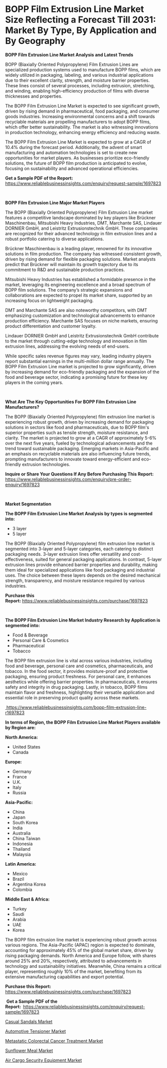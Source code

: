 <p><h1>BOPP Film Extrusion Line Market Size Reflecting a Forecast Till 2031: Market By Type, By Application and By Geography</h1></p><p><strong>BOPP Film Extrusion Line Market Analysis and Latest Trends</strong></p>
<p><p>BOPP (Biaxially Oriented Polypropylene) Film Extrusion Lines are specialized production systems used to manufacture BOPP films, which are widely utilized in packaging, labeling, and various industrial applications due to their excellent clarity, strength, and moisture barrier properties. These lines consist of several processes, including extrusion, stretching, and winding, enabling high-efficiency production of films with diverse thicknesses and properties.</p><p>The BOPP Film Extrusion Line Market is expected to see significant growth, driven by rising demand in pharmaceutical, food packaging, and consumer goods industries. Increasing environmental concerns and a shift towards recyclable materials are propelling manufacturers to adopt BOPP films, which offer better sustainability. The market is also witnessing innovations in production technology, enhancing energy efficiency and reducing waste. </p><p>The BOPP Film Extrusion Line Market is expected to grow at a CAGR of 10.4% during the forecast period. Additionally, the advent of smart manufacturing and automation technologies is set to create new opportunities for market players. As businesses prioritize eco-friendly solutions, the future of BOPP film production is anticipated to evolve, focusing on sustainability and advanced operational efficiencies.</p></p>
<p><strong>Get a Sample PDF of the Report:&nbsp;</strong> <a href="https://www.reliablebusinessinsights.com/enquiry/request-sample/1697823?utm_campaign=1113&utm_medium=2&utm_source=Github&utm_content=ia&utm_term=12122024&utm_id=bopp-film-extrusion-line">https://www.reliablebusinessinsights.com/enquiry/request-sample/1697823</a></p>
<p>&nbsp;</p>
<p><strong>BOPP Film Extrusion Line Major Market Players</strong></p>
<p><p>The BOPP (Biaxially Oriented Polypropylene) Film Extrusion Line market features a competitive landscape dominated by key players like Brückner Maschinenbau, Mitsubishi Heavy Industries, DMT, Marchante SAS, Lindauer DORNIER GmbH, and Leistritz Extrusionstechnik GmbH. These companies are recognized for their advanced technology in film extrusion lines and a robust portfolio catering to diverse applications.</p><p>Brückner Maschinenbau is a leading player, renowned for its innovative solutions in film production. The company has witnessed consistent growth, driven by rising demand for flexible packaging solutions. Market analysts predict that Brückner will maintain its growth trajectory due to its commitment to R&D and sustainable production practices.</p><p>Mitsubishi Heavy Industries has established a formidable presence in the market, leveraging its engineering excellence and a broad spectrum of BOPP film solutions. The company’s strategic expansions and collaborations are expected to propel its market share, supported by an increasing focus on lightweight packaging.</p><p>DMT and Marchante SAS are also noteworthy competitors, with DMT emphasizing customization and technological advancements to enhance production efficiency. Marchante SAS focuses on niche markets, ensuring product differentiation and customer loyalty.</p><p>Lindauer DORNIER GmbH and Leistritz Extrusionstechnik GmbH contribute to the market through cutting-edge technology and innovation in film extrusion lines, addressing the evolving needs of end-users.</p><p>While specific sales revenue figures may vary, leading industry players report substantial earnings in the multi-million dollar range annually. The BOPP Film Extrusion Line market is projected to grow significantly, driven by increasing demand for eco-friendly packaging and the expansion of the food and beverage sector, indicating a promising future for these key players in the coming years.</p></p>
<p>&nbsp;</p>
<p><strong>What Are The Key Opportunities For BOPP Film Extrusion Line Manufacturers?</strong></p>
<p><p>The BOPP (Biaxially Oriented Polypropylene) film extrusion line market is experiencing robust growth, driven by increasing demand for packaging solutions in sectors like food and pharmaceuticals, due to BOPP film's superior properties such as tensile strength, moisture resistance, and clarity. The market is projected to grow at a CAGR of approximately 5-6% over the next five years, fueled by technological advancements and the trend toward sustainable packaging. Emerging markets in Asia-Pacific and an emphasis on recyclable materials are also influencing future trends, prompting manufacturers to innovate toward energy-efficient and eco-friendly extrusion technologies.</p></p>
<p><strong>Inquire or Share Your Questions If Any Before Purchasing This Report:</strong> <a href="https://www.reliablebusinessinsights.com/enquiry/pre-order-enquiry/1697823?utm_campaign=1113&utm_medium=2&utm_source=Github&utm_content=ia&utm_term=12122024&utm_id=bopp-film-extrusion-line">https://www.reliablebusinessinsights.com/enquiry/pre-order-enquiry/1697823</a></p>
<p>&nbsp;</p>
<p><strong>Market Segmentation</strong></p>
<p><strong>The BOPP Film Extrusion Line Market Analysis by types is segmented into:</strong></p>
<p><ul><li>3 layer</li><li>5 layer</li></ul></p>
<p><p>The BOPP (Biaxially Oriented Polypropylene) film extrusion line market is segmented into 3-layer and 5-layer categories, each catering to distinct packaging needs. 3-layer extrusion lines offer versatility and cost-effectiveness, suited for general packaging applications. In contrast, 5-layer extrusion lines provide enhanced barrier properties and durability, making them ideal for specialized applications like food packaging and industrial uses. The choice between these layers depends on the desired mechanical strength, transparency, and moisture resistance required by various industries.</p></p>
<p><strong>Purchase this Report:&nbsp;</strong><a href="https://www.reliablebusinessinsights.com/purchase/1697823?utm_campaign=1113&utm_medium=2&utm_source=Github&utm_content=ia&utm_term=12122024&utm_id=bopp-film-extrusion-line">https://www.reliablebusinessinsights.com/purchase/1697823</a></p>
<p>&nbsp;</p>
<p><strong>The BOPP Film Extrusion Line Market Industry Research by Application is segmented into:</strong></p>
<p><ul><li>Food & Beverage</li><li>Personal Care & Cosmetics</li><li>Pharmaceutical</li><li>Tobacco</li></ul></p>
<p><p>The BOPP film extrusion line is vital across various industries, including food and beverage, personal care and cosmetics, pharmaceuticals, and tobacco. In the food sector, it provides moisture-proof and protective packaging, ensuring product freshness. For personal care, it enhances aesthetics while offering barrier properties. In pharmaceuticals, it ensures safety and integrity in drug packaging. Lastly, in tobacco, BOPP films maintain flavor and freshness, highlighting their versatile application and essential role in preserving product quality across these markets.</p></p>
<p><a href="https://www.reliablebusinessinsights.com/bopp-film-extrusion-line-r1697823?utm_campaign=1113&utm_medium=2&utm_source=Github&utm_content=ia&utm_term=12122024&utm_id=bopp-film-extrusion-line">&nbsp;https://www.reliablebusinessinsights.com/bopp-film-extrusion-line-r1697823</a></p>
<p><strong>In terms of Region, the BOPP Film Extrusion Line Market Players available by Region are:</strong></p>
<p>
    <p> <strong> North America: </strong>
        <ul>
            <li>United States</li>
            <li>Canada</li>
        </ul>
        </p> 
    <p> <strong> Europe: </strong>
        <ul>
            <li>Germany</li>
            <li>France</li>
            <li>U.K.</li>
            <li>Italy</li>
            <li>Russia</li>
        </ul>
        </p> 
    <p> <strong> Asia-Pacific: </strong>
        <ul>
            <li>China</li>
            <li>Japan</li>
            <li>South Korea</li>
            <li>India</li>
            <li>Australia</li>
            <li>China Taiwan</li>
            <li>Indonesia</li>
            <li>Thailand</li>
            <li>Malaysia</li>
        </ul>
        </p> 
    <p> <strong> Latin America: </strong>
        <ul>
            <li>Mexico</li>
            <li>Brazil</li>
            <li>Argentina Korea</li>
            <li>Colombia</li>
        </ul>
        </p> 
    <p> <strong> Middle East & Africa: </strong>
        <ul>
            <li>Turkey</li>
            <li>Saudi</li>
            <li>Arabia</li>
            <li>UAE</li>
            <li>Korea</li>
        </ul>
    </p>
    </p>
<p><p>The BOPP film extrusion line market is experiencing robust growth across various regions. The Asia-Pacific (APAC) region is expected to dominate, accounting for approximately 45% of the global market share, driven by rising packaging demands. North America and Europe follow, with shares around 25% and 20%, respectively, attributed to advancements in technology and sustainability initiatives. Meanwhile, China remains a critical player, representing roughly 10% of the market, benefiting from its extensive manufacturing capabilities and export potential.</p></p>
<p><strong>Purchase this Report: </strong><a href="https://www.reliablebusinessinsights.com/purchase/1697823?utm_campaign=1113&utm_medium=2&utm_source=Github&utm_content=ia&utm_term=12122024&utm_id=bopp-film-extrusion-line">https://www.reliablebusinessinsights.com/purchase/1697823</a></p>
<p>&nbsp;<strong>Get a Sample PDF of the Report:&nbsp;&nbsp;</strong><a href="https://www.reliablebusinessinsights.com/enquiry/request-sample/1697823?utm_campaign=1113&utm_medium=2&utm_source=Github&utm_content=ia&utm_term=12122024&utm_id=bopp-film-extrusion-line">https://www.reliablebusinessinsights.com/enquiry/request-sample/1697823</a></p>
<p><strong></strong></p>
<p><p><a href="https://www.linkedin.com/pulse/competitive-landscape-analysis-innovations-thecasual-4o86e?utm_campaign=1113&utm_medium=2&utm_source=Github&utm_content=ia&utm_term=12122024&utm_id=bopp-film-extrusion-line">Casual Sandals Market</a></p><p><a href="https://www.linkedin.com/pulse/a-mkt-nova-vc8zf?utm_campaign=1113&utm_medium=2&utm_source=Github&utm_content=ia&utm_term=12122024&utm_id=bopp-film-extrusion-line">Automotive Tensioner Market</a></p><p><a href="https://www.linkedin.com/pulse/a-mkt-nova-vc8zf?utm_campaign=1113&utm_medium=2&utm_source=Github&utm_content=ia&utm_term=12122024&utm_id=bopp-film-extrusion-line">Metastatic Colorectal Cancer Treatment Market</a></p><p><a href="https://www.linkedin.com/pulse/a-mkt-nova-vc8zf?utm_campaign=1113&utm_medium=2&utm_source=Github&utm_content=ia&utm_term=12122024&utm_id=bopp-film-extrusion-line">Sunflower Meal Market</a></p><p><a href="https://www.linkedin.com/pulse/a-mkt-nova-vc8zf?utm_campaign=1113&utm_medium=2&utm_source=Github&utm_content=ia&utm_term=12122024&utm_id=bopp-film-extrusion-line">Air Cargo Security Equipment Market</a></p></p>